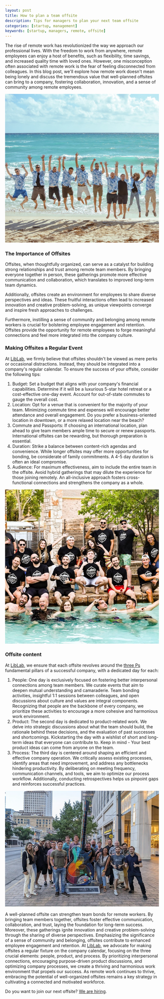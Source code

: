 ```yaml
---
layout: post
title: How to plan a team offsite
description: Tips for managers to plan your next team offsite
categories: [startup, management]
keywords: [startup, managers, remote, offsite]
---
```


The rise of remote work has revolutionized the way we approach our professional lives. With the freedom to work from anywhere, remote employees can enjoy a host of benefits, such as flexibility, time savings, and increased quality time with loved ones. However, one misconception often associated with remote work is the fear of feeling disconnected from colleagues. In this blog post, we'll explore how remote work doesn't mean being lonely and discuss the tremendous value that well-planned offsites can bring to a company, fostering collaboration, innovation, and a sense of community among remote employees.

![Team offsite](/assets/offsite-1.jpg)

### The Importance of Offsites

Offsites, when thoughtfully organized, can serve as a catalyst for building strong relationships and trust among remote team members. By bringing everyone together in person, these gatherings promote more effective communication and collaboration, which translates to improved long-term team dynamics.

Additionally, offsites create an environment for employees to share diverse perspectives and ideas. These fruitful interactions often lead to increased innovation and creative problem-solving, as unique viewpoints converge and inspire fresh approaches to challenges.

Furthermore, instilling a sense of community and belonging among remote workers is crucial for bolstering employee engagement and retention. Offsites provide the opportunity for remote employees to forge meaningful connections and feel more integrated into the company culture.

### Making Offsites a Regular Event

At [LibLab](https://liblab.com), we firmly believe that offsites shouldn't be viewed as mere perks or occasional distractions. Instead, they should be integrated into a company's regular calendar. To ensure the success of your offsite, consider the following tips:

1. Budget: Set a budget that aligns with your company's financial capabilities. Determine if it will be a luxurious 5-star hotel retreat or a cost-effective one-day event. Account for out-of-state commutes to gauge the overall cost.
2. Location: Opt for a venue that is convenient for the majority of your team. Minimizing commute time and expenses will encourage better attendance and overall engagement. Do you prefer a business-oriented location in downtown, or a more relaxed location near the beach?
3. Commute and Passports: If choosing an international location, plan ahead to give team members ample time to secure or renew passports. International offsites can be rewarding, but thorough preparation is essential.
4. Duration: Strike a balance between content-rich agendas and convenience. While longer offsites may offer more opportunities for bonding, be considerate of family commitments. A 4-5 day duration is often an ideal compromise.
5. Audience: For maximum effectiveness, aim to include the entire team in the offsite. Avoid hybrid gatherings that may dilute the experience for those joining remotely. An all-inclusive approach fosters cross-functional connections and strengthens the company as a whole.

![Team offsite](/assets/offsite-2.jpg)

### Offsite content

At [LibLab](https://liblab.com), we ensure that each offsite revolves around the [three Ps](https://www.bondcollective.com/blog/people-process-product/) fundamental pillars of a successful company, with a dedicated day for each:

1. People: One day is exclusively focused on fostering better interpersonal connections among team members. We curate events that aim to deepen mutual understanding and camaraderie. Team bonding activities, insightful 1:1 sessions between colleagues, and open discussions about culture and values are integral components. Recognizing that people are the backbone of every company, we prioritize these activities to encourage a more cohesive and harmonious work environment.
2. Product: The second day is dedicated to product-related work. We delve into strategic discussions about what the team should build, the rationale behind these decisions, and the evaluation of past successes and shortcomings. Kickstarting the day with a wishlist of short and long-term ideas that everyone can contribute to. Keep in mind - Your best product ideas can come from anyone on the team.
3. Process: The third day is centered around shaping an efficient and effective company operation. We critically assess existing processes, identify areas that need improvement, and address any bottlenecks hindering productivity. By deliberating on meeting frequency, communication channels, and tools, we aim to optimize our process workflow. Additionally, conducting retrospectives helps us pinpoint gaps and reinforces successful practices.

![Team offsite](/assets/offsite-3.webp)

A well-planned offsite can strengthen team bonds for remote workers. By bringing team members together, offsites foster effective communication, collaboration, and trust, laying the foundation for long-term success. Moreover, these gatherings ignite innovation and creative problem-solving through the sharing of diverse perspectives. Emphasizing the significance of a sense of community and belonging, offsites contribute to enhanced employee engagement and retention. At [LibLab](https://liblab.com), we advocate for making offsites a regular fixture on the company calendar, focusing on the three crucial elements: people, product, and process. By prioritizing interpersonal connections, encouraging purpose-driven product discussions, and optimizing company processes, we create a thriving and harmonious work environment that propels our success. As remote work continues to thrive, embracing the potential of well-organized offsites remains a key strategy in cultivating a connected and motivated workforce.

Do you want to join our next offsite? [We are hiring](https://liblab.com/careers).
